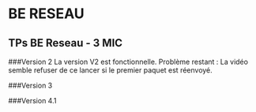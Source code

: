 # BE RESEAU
## TPs BE Reseau - 3 MIC

###Version 2
La version V2 est fonctionnelle. 
Problème restant : La vidéo semble refuser de ce lancer si le premier paquet est réenvoyé. 

###Version 3

###Version 4.1



